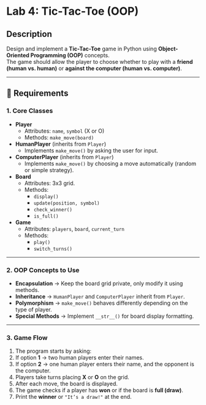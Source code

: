 # Lab 4: Tic-Tac-Toe (OOP)

## Description

Design and implement a **Tic-Tac-Toe** game in Python using **Object-Oriented Programming (OOP)** concepts.  
The game should allow the player to choose whether to play with a **friend (human vs. human)** or **against the computer (human vs. computer)**.

---

## 📌 Requirements

### 1. Core Classes

- **Player**
  - Attributes: `name`, `symbol` (X or O)
  - Methods: `make_move(board)`
- **HumanPlayer** (inherits from `Player`)
  - Implements `make_move()` by asking the user for input.
- **ComputerPlayer** (inherits from `Player`)
  - Implements `make_move()` by choosing a move automatically (random or simple strategy).
- **Board**
  - Attributes: 3x3 grid.
  - Methods:
    - `display()`
    - `update(position, symbol)`
    - `check_winner()`
    - `is_full()`
- **Game**
  - Attributes: `players`, `board`, `current_turn`
  - Methods:
    - `play()`
    - `switch_turns()`

---

### 2. OOP Concepts to Use

- **Encapsulation** → Keep the board grid private, only modify it using methods.
- **Inheritance** → `HumanPlayer` and `ComputerPlayer` inherit from `Player`.
- **Polymorphism** → `make_move()` behaves differently depending on the type of player.
- **Special Methods** → Implement `__str__()` for board display formatting.

---

### 3. Game Flow

1. The program starts by asking:
2. If option **1** → two human players enter their names.  
3. If option **2** → one human player enters their name, and the opponent is the computer.  
4. Players take turns placing **X** or **O** on the grid.  
5. After each move, the board is displayed.  
6. The game checks if a player has **won** or if the board is **full (draw)**.  
7. Print the **winner** or `"It’s a draw!"` at the end.
